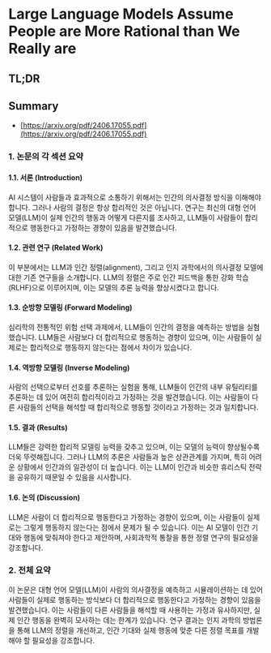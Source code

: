 # Large Language Models Assume People are More Rational than We Really are
## TL;DR
## Summary
- [https://arxiv.org/pdf/2406.17055.pdf](https://arxiv.org/pdf/2406.17055.pdf)

### 1. 논문의 각 섹션 요약

#### 1.1. 서론 (Introduction)
AI 시스템이 사람들과 효과적으로 소통하기 위해서는 인간의 의사결정 방식을 이해해야 합니다. 그러나 사람의 결정은 항상 합리적인 것은 아닙니다. 연구는 최신의 대형 언어 모델(LLM)이 실제 인간의 행동과 어떻게 다른지를 조사하고, LLM들이 사람들이 합리적으로 행동한다고 가정하는 경향이 있음을 발견했습니다.

#### 1.2. 관련 연구 (Related Work)
이 부분에서는 LLM과 인간 정렬(alignment), 그리고 인지 과학에서의 의사결정 모델에 대한 기존 연구들을 소개합니다. LLM의 정렬은 주로 인간 피드백을 통한 강화 학습(RLHF)으로 이루어지며, 이는 모델의 추론 능력을 향상시켰다고 합니다.

#### 1.3. 순방향 모델링 (Forward Modeling)
심리학의 전통적인 위험 선택 과제에서, LLM들이 인간의 결정을 예측하는 방법을 실험했습니다. LLM들은 사람보다 더 합리적으로 행동하는 경향이 있으며, 이는 사람들이 실제로는 합리적으로 행동하지 않는다는 점에서 차이가 있습니다.

#### 1.4. 역방향 모델링 (Inverse Modeling)
사람의 선택으로부터 선호를 추론하는 실험을 통해, LLM들이 인간의 내부 유틸리티를 추론하는 데 있어 여전히 합리적이라고 가정하는 것을 발견했습니다. 이는 사람들이 다른 사람들의 선택을 해석할 때 합리적으로 행동할 것이라고 가정하는 것과 일치합니다.

#### 1.5. 결과 (Results)
LLM들은 강력한 합리적 모델링 능력을 갖추고 있으며, 이는 모델의 능력이 향상될수록 더욱 뚜렷해집니다. 그러나 LLM의 추론은 사람들과 높은 상관관계를 가지며, 특히 어려운 상황에서 인간과의 일관성이 더 높습니다. 이는 LLM이 인간과 비슷한 휴리스틱 전략을 공유하기 때문일 수 있음을 시사합니다.

#### 1.6. 논의 (Discussion)
LLM은 사람이 더 합리적으로 행동한다고 가정하는 경향이 있으며, 이는 사람들이 실제로는 그렇게 행동하지 않는다는 점에서 문제가 될 수 있습니다. 이는 AI 모델이 인간 기대와 행동에 맞춰져야 한다고 제안하며, 사회과학적 통찰을 통한 정렬 연구의 필요성을 강조합니다.

### 2. 전체 요약
이 논문은 대형 언어 모델(LLM)이 사람의 의사결정을 예측하고 시뮬레이션하는 데 있어 사람들이 실제로 행동하는 방식보다 더 합리적으로 행동한다고 가정하는 경향이 있음을 발견했습니다. 이는 사람들이 다른 사람들을 해석할 때 사용하는 가정과 유사하지만, 실제 인간 행동을 완벽히 모사하는 데는 한계가 있습니다. 연구 결과는 인지 과학의 방법론을 통해 LLM의 정렬을 개선하고, 인간 기대와 실제 행동에 맞춘 다른 정렬 목표를 개발해야 할 필요성을 강조합니다.